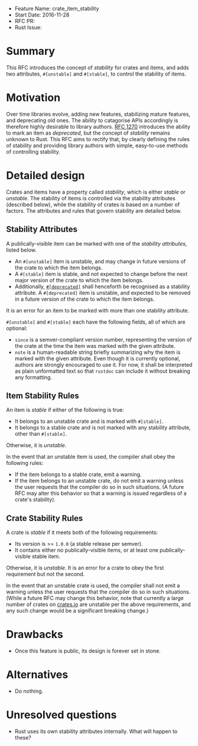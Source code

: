 - Feature Name: crate_item_stability
- Start Date: 2016-11-28
- RFC PR: 
- Rust Issue: 

# Summary
[summary]: #summary

This RFC introduces the concept of *stability* for crates and items, and adds two attributes,
`#[unstable]` and `#[stable]`, to control the stability of items.

# Motivation
[motivation]: #motivation

Over time libraries evolve, adding new features, stabilizing mature features, and deprecating old
ones. The ability to catagorise APIs accordingly is therefore highly desirable to library authors.
[RFC 1270][RFC 1270] introduces the ability to mark an item as *deprecated*, but
the concept of *stability* remains unknown to Rust. This RFC aims to rectify that, by clearly
defining the rules of stability and providing library authors with simple, easy-to-use methods of
controlling stability.

# Detailed design
[design]: #detailed-design

Crates and items have a property called *stability*, which is either *stable* or *unstable*. The
stability of items is controlled via the stability attributes (described below), while the
stability of crates is based on a number of factors. The attributes and rules that govern
stability are detailed below.

## Stability Attributes
[stability-attributes]: #stability-attributes

A publically-visible item can be marked with one of the *stability attributes*, listed below.

* An `#[unstable]` item is unstable, and may change in future versions of the crate to which the
  item belongs.
* A `#[stable]` item is stable, and not expected to change before the next major version of the
  crate to which the item belongs.
* Additionally, [`#[deprecated]`][RFC 1270] shall henceforth be recognised as a stability
  attribute. A `#[deprecated]` item is unstable, and expected to be removed in a future version
  of the crate to which the item belongs.

It is an error for an item to be marked with more than one stability attribute.

`#[unstable]` and `#[stable]` each have the following fields, all of which are optional:

* `since` is a semver-compliant version number, representing the version of the crate at the time
  the item was marked with the given attribute.
* `note` is a human-readable string briefly summarizing why the item is marked with the given
  attribute. Even though it is currently optional, authors are strongly encouraged to use it. For
  now, it shall be interpreted as plain unformatted text so that `rustdoc` can include it without
  breaking any formatting.

## Item Stability Rules
[item-stability-rules]: #item-stability-rules

An item is *stable* if either of the following is true:

* It belongs to an unstable crate and is marked with `#[stable]`.
* It belongs to a stable crate and is not marked with any stability attribute, other than
  `#[stable]`.

Otherwise, it is *unstable*.

In the event that an unstable item is used, the compiler shall obey the following rules:

* If the item belongs to a stable crate, emit a warning.
* If the item belongs to an unstable crate, do not emit a warning unless the user requests that
  the compiler do so in such situations. (A future RFC may alter this behavior so that a warning
  is issued regardless of a crate's stability).

## Crate Stability Rules
[crate-stability-rules]: #crate-stability-rules

A crate is *stable* if it meets both of the following requirements:

* Its version is >= `1.0.0` (a stable release per semver).
* It contains either no publically-visible items, or at least one publically-visible stable
  item.

Otherwise, it is *unstable*. It is an error for a crate to obey the first requirement but not
the second.

In the event that an unstable crate is used, the compiler shall not emit a warning unless the
user requests that the compiler do so in such situations. (While a future RFC may change this
behavior, note that currently a large number of crates on [crates.io][crates-io] are unstable
per the above requirements, and any such change would be a significant breaking change.)

# Drawbacks
[drawbacks]: #drawbacks

* Once this feature is public, its design is forever set in stone.

# Alternatives
[alternatives]: #alternatives

* Do nothing.

# Unresolved questions
[unresolved]: #unresolved-questions

* Rust uses its own stability attributes internally. What will happen to these?

[RFC 1270]: text/1270-deprecation.md
[crates-io]: https://crates.io
